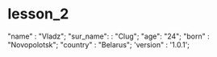 # lesson_2

"name" : "Vladz";
"sur_name": : "Clug";
"age": "24";
"born" : "Novopolotsk";
"country" : "Belarus";
'version" : '1.0.1';
